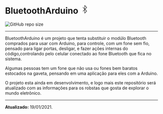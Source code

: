 # BluetoothArduino <img src="iconbluetooth.png"/>

![GitHub repo size](https://img.shields.io/github/repo-size/samuelllr/BluetoothArduino?color=red)

**********

BluetoothArduino é um projeto que tenta substituir o modúlo Bluetooth comprados para usar com Arduino, para controle, com um fone sem fio, pensado para ligar portas, desligar, e fazer ações internas do código,controlando pelo celular conectado ao fone Bluetooth que fica no sistema.

Algumas pessoas tem um fone que não usa ou fones bem baratos estocados na gaveta, pensando em uma aplicação para eles com a Arduino.

O projeto esta ainda em desenvolvimento, e logo mais este repositório será atualizado com as informações para os robstas que gosta de explorar o mundo eletrônico.

**********

<b>Atualizado:</b> 19/01/2021.
